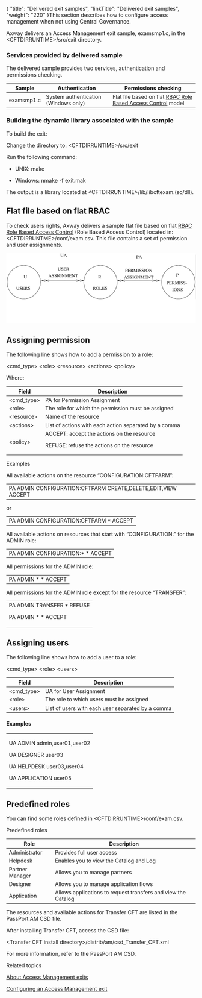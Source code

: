 {
    "title": "Delivered exit samples",
    "linkTitle": "Delivered exit samples",
    "weight": "220"
}This section describes how to configure access management when not using Central Governance.



Axway delivers an Access Management exit sample, examsmp1.c, in the &lt;CFTDIRRUNTIME>/src/exit directory.



### Services provided by delivered sample



The delivered sample provides two services, authentication and permissions checking.



<table data-cellspacing="0">

<thead>

<tr class="header">

<th>Sample</th>

<th>Authentication</th>

<th>Permissions checking</th>

</tr>

</thead>

<tbody>

<tr class="odd">

<td>examsmp1.c</td>

<td>System authentication (<span>Windows only</span>)</td>

<td>Flat file based on flat <a href="javascript:void(0)">RBAC<span aria-hidden="true"><span> </span>Role Based Access Control</span></a> model</td>

</tr>

</tbody>

</table>



### Building the dynamic library associated with the sample



To build the exit:



Change the directory to: &lt;CFTDIRRUNTIME>/src/exit



Run the following command:



-   UNIX: make

-   Windows: nmake -f exit.mak



The output is a library located at &lt;CFTDIRRUNTIME>/lib/libcftexam.(so/dll).



## Flat file based on flat RBAC 



To check users rights, Axway delivers a sample flat file based on flat [RBAC<span aria-hidden="true"> Role Based Access Control</span>](javascript:void(0)) (Role Based Access Control) located in: &lt;CFTDIRRUNTME>/conf/exam.csv. This file contains a set of permission and user assignments.



![Simplied diagram of relationship between users, roles and permissions](am_exits_rbac.GIF)



## Assigning permission



The following line shows how to add a permission to a role:  

&lt;cmd\_type> &lt;role> &lt;resource> &lt;actions> &lt;policy>



Where:



<table data-cellspacing="0">

<thead>

<tr class="header">

<th>Field</th>

<th>Description</th>

</tr>

</thead>

<tbody>

<tr class="odd">

<td>&lt;cmd_type&gt;</td>

<td>PA for Permission Assignment</td>

</tr>

<tr class="even">

<td>&lt;role&gt;</td>

<td>The role for which the permission must be assigned</td>

</tr>

<tr class="odd">

<td>&lt;resource&gt;</td>

<td>Name of the resource</td>

</tr>

<tr class="even">

<td>&lt;actions&gt;</td>

<td>List of actions with each action separated by a comma</td>

</tr>

<tr class="odd">

<td>&lt;policy&gt;</td>

<td>ACCEPT: accept the actions on the resource<br />

REFUSE: refuse the actions on the resource</td>

</tr>

</tbody>

</table>



Examples



All available actions on the resource “CONFIGURATION:CFTPARM”:



<table data-cellspacing="0">

<tbody>

<tr class="odd">

<td>PA ADMIN CONFIGURATION:CFTPARM CREATE,DELETE,EDIT,VIEW ACCEPT</td>

</tr>

</tbody>

</table>



or



<table data-cellspacing="0">

<tbody>

<tr class="odd">

<td>PA ADMIN CONFIGURATION:CFTPARM * ACCEPT</td>

</tr>

</tbody>

</table>



All available actions on resources that start with “CONFIGURATION:” for the ADMIN role:



<table data-cellspacing="0">

<tbody>

<tr class="odd">

<td>PA ADMIN CONFIGURATION:* * ACCEPT</td>

</tr>

</tbody>

</table>



All permissions for the ADMIN role:



<table data-cellspacing="0">

<tbody>

<tr class="odd">

<td>PA ADMIN * * ACCEPT</td>

</tr>

</tbody>

</table>



All permissions for the ADMIN role except for the resource “TRANSFER”:



<table data-cellspacing="0">

<tbody>

<tr class="odd">

<td>PA ADMIN TRANSFER * REFUSE<br />

PA ADMIN * * ACCEPT</td>

</tr>

</tbody>

</table>



## Assigning users



The following line shows how to add a user to a role:  

&lt;cmd\_type> &lt;role> &lt;users>



<table data-cellspacing="0">

<thead>

<tr class="header">

<th>Field</th>

<th>Description</th>

</tr>

</thead>

<tbody>

<tr class="odd">

<td>&lt;cmd_type&gt;</td>

<td>UA for User Assignment</td>

</tr>

<tr class="even">

<td>&lt;role&gt;</td>

<td>The role to which users must be assigned</td>

</tr>

<tr class="odd">

<td>&lt;users&gt;</td>

<td>List of users with each user separated by a comma</td>

</tr>

</tbody>

</table>



#### Examples



<table data-cellspacing="0">

<tbody>

<tr class="odd">

<td><p>UA ADMIN admin,user01,user02</p>

<p>UA DESIGNER user03</p>

<p>UA HELPDESK user03,user04</p>

<p>UA APPLICATION user05</p></td>

</tr>

</tbody>

</table>



## Predefined roles



You can find some roles defined in &lt;CFTDIRRUNTIME>/conf/exam.csv.



Predefined roles



<table data-cellspacing="0">

<thead>

<tr class="header">

<th>Role</th>

<th>Description</th>

</tr>

</thead>

<tbody>

<tr class="odd">

<td>Administrator</td>

<td>Provides full user access</td>

</tr>

<tr class="even">

<td>Helpdesk</td>

<td>Enables you to view the Catalog and Log</td>

</tr>

<tr class="odd">

<td>Partner Manager</td>

<td>Allows you to manage partners</td>

</tr>

<tr class="even">

<td>Designer</td>

<td>Allows you to manage application flows</td>

</tr>

<tr class="odd">

<td>Application</td>

<td>Allows applications to request transfers and view the Catalog</td>

</tr>

</tbody>

</table>



The resources and available actions for Transfer CFT are listed in the PassPort AM CSD file.



After installing Transfer CFT, access the CSD file:



&lt;Transfer CFT install directory>/distrib/am/csd\_Transfer\_CFT.xml



For more information, refer to the PassPort AM CSD.



Related topics



[About Access Management exits](..//transfercft/internal_a_m_start_here/am_exits)



[Configuring an Access Management exit](../configure_am_exits)

